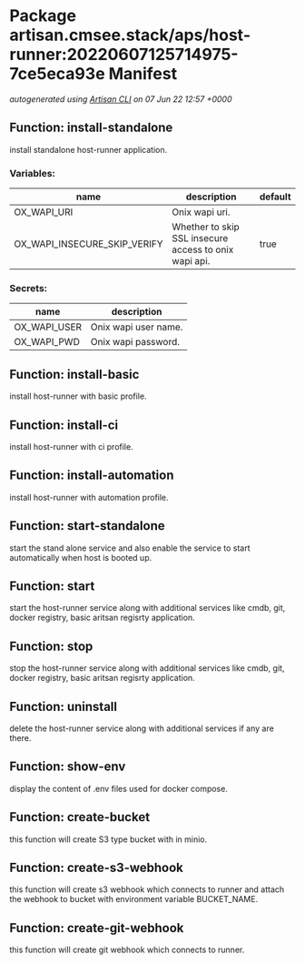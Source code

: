 # Package artisan.cmsee.stack/aps/host-runner:20220607125714975-7ce5eca93e Manifest
*autogenerated using [Artisan CLI](https://github.com/gatblau/artisan) on 07 Jun 22 12:57 +0000*
## Function: install-standalone
install standalone host-runner application.
### Variables:
|name|description|default|
|---|---|---|
|OX_WAPI_URI|Onix wapi uri.||
|OX_WAPI_INSECURE_SKIP_VERIFY|Whether to skip SSL insecure access to onix wapi api.|true|
### Secrets:
|name|description|
|---|---|
|OX_WAPI_USER|Onix wapi user name.|
|OX_WAPI_PWD|Onix wapi password.|
## Function: install-basic
install host-runner with basic profile.
## Function: install-ci
install host-runner with ci profile.
## Function: install-automation
install host-runner with automation profile.
## Function: start-standalone
start the stand alone service and also enable the service to start automatically when host is booted up.
## Function: start
start the host-runner service along with additional services like cmdb, git, docker registry, basic aritsan regisrty application.
## Function: stop
stop the host-runner service along with additional services like cmdb, git, docker registry, basic aritsan regisrty application.
## Function: uninstall
delete the host-runner service along with additional services if any are there.
## Function: show-env
display the content of .env files used for docker compose.
## Function: create-bucket
this function will create S3 type bucket with in minio.
## Function: create-s3-webhook
this function will create s3 webhook which connects to runner and attach the webhook to bucket with environment variable BUCKET_NAME.
## Function: create-git-webhook
this function will create git webhook which connects to runner.
